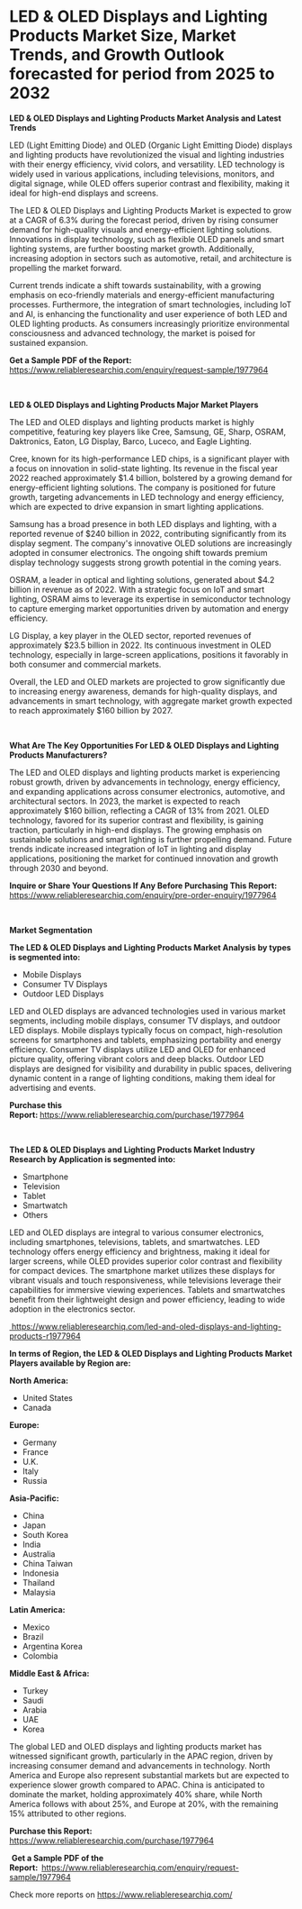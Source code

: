 <p><h1>LED & OLED Displays and Lighting Products Market Size, Market Trends, and Growth Outlook forecasted for period from 2025 to 2032</h1></p><p><strong>LED & OLED Displays and Lighting Products Market Analysis and Latest Trends</strong></p>
<p><p>LED (Light Emitting Diode) and OLED (Organic Light Emitting Diode) displays and lighting products have revolutionized the visual and lighting industries with their energy efficiency, vivid colors, and versatility. LED technology is widely used in various applications, including televisions, monitors, and digital signage, while OLED offers superior contrast and flexibility, making it ideal for high-end displays and screens.</p><p>The LED & OLED Displays and Lighting Products Market is expected to grow at a CAGR of 6.3% during the forecast period, driven by rising consumer demand for high-quality visuals and energy-efficient lighting solutions. Innovations in display technology, such as flexible OLED panels and smart lighting systems, are further boosting market growth. Additionally, increasing adoption in sectors such as automotive, retail, and architecture is propelling the market forward.</p><p>Current trends indicate a shift towards sustainability, with a growing emphasis on eco-friendly materials and energy-efficient manufacturing processes. Furthermore, the integration of smart technologies, including IoT and AI, is enhancing the functionality and user experience of both LED and OLED lighting products. As consumers increasingly prioritize environmental consciousness and advanced technology, the market is poised for sustained expansion.</p></p>
<p><strong>Get a Sample PDF of the Report:&nbsp;</strong> <a href="https://www.reliableresearchiq.com/enquiry/request-sample/1977964?utm_campaign=2306&utm_medium=2&utm_source=Github&utm_content=ia&utm_term=01032025&utm_id=led-oled-displays-and-lighting-products">https://www.reliableresearchiq.com/enquiry/request-sample/1977964</a></p>
<p>&nbsp;</p>
<p><strong>LED & OLED Displays and Lighting Products Major Market Players</strong></p>
<p><p>The LED and OLED displays and lighting products market is highly competitive, featuring key players like Cree, Samsung, GE, Sharp, OSRAM, Daktronics, Eaton, LG Display, Barco, Luceco, and Eagle Lighting. </p><p>Cree, known for its high-performance LED chips, is a significant player with a focus on innovation in solid-state lighting. Its revenue in the fiscal year 2022 reached approximately $1.4 billion, bolstered by a growing demand for energy-efficient lighting solutions. The company is positioned for future growth, targeting advancements in LED technology and energy efficiency, which are expected to drive expansion in smart lighting applications.</p><p>Samsung has a broad presence in both LED displays and lighting, with a reported revenue of $240 billion in 2022, contributing significantly from its display segment. The company's innovative OLED solutions are increasingly adopted in consumer electronics. The ongoing shift towards premium display technology suggests strong growth potential in the coming years.</p><p>OSRAM, a leader in optical and lighting solutions, generated about $4.2 billion in revenue as of 2022. With a strategic focus on IoT and smart lighting, OSRAM aims to leverage its expertise in semiconductor technology to capture emerging market opportunities driven by automation and energy efficiency.</p><p>LG Display, a key player in the OLED sector, reported revenues of approximately $23.5 billion in 2022. Its continuous investment in OLED technology, especially in large-screen applications, positions it favorably in both consumer and commercial markets.</p><p>Overall, the LED and OLED markets are projected to grow significantly due to increasing energy awareness, demands for high-quality displays, and advancements in smart technology, with aggregate market growth expected to reach approximately $160 billion by 2027.</p></p>
<p>&nbsp;</p>
<p><strong>What Are The Key Opportunities For LED & OLED Displays and Lighting Products Manufacturers?</strong></p>
<p><p>The LED and OLED displays and lighting products market is experiencing robust growth, driven by advancements in technology, energy efficiency, and expanding applications across consumer electronics, automotive, and architectural sectors. In 2023, the market is expected to reach approximately $160 billion, reflecting a CAGR of 13% from 2021. OLED technology, favored for its superior contrast and flexibility, is gaining traction, particularly in high-end displays. The growing emphasis on sustainable solutions and smart lighting is further propelling demand. Future trends indicate increased integration of IoT in lighting and display applications, positioning the market for continued innovation and growth through 2030 and beyond.</p></p>
<p><strong>Inquire or Share Your Questions If Any Before Purchasing This Report:</strong> <a href="https://www.reliableresearchiq.com/enquiry/pre-order-enquiry/1977964?utm_campaign=2306&utm_medium=2&utm_source=Github&utm_content=ia&utm_term=01032025&utm_id=led-oled-displays-and-lighting-products">https://www.reliableresearchiq.com/enquiry/pre-order-enquiry/1977964</a></p>
<p>&nbsp;</p>
<p><strong>Market Segmentation</strong></p>
<p><strong>The LED & OLED Displays and Lighting Products Market Analysis by types is segmented into:</strong></p>
<p><ul><li>Mobile Displays</li><li>Consumer TV Displays</li><li>Outdoor LED Displays</li></ul></p>
<p><p>LED and OLED displays are advanced technologies used in various market segments, including mobile displays, consumer TV displays, and outdoor LED displays. Mobile displays typically focus on compact, high-resolution screens for smartphones and tablets, emphasizing portability and energy efficiency. Consumer TV displays utilize LED and OLED for enhanced picture quality, offering vibrant colors and deep blacks. Outdoor LED displays are designed for visibility and durability in public spaces, delivering dynamic content in a range of lighting conditions, making them ideal for advertising and events.</p></p>
<p><strong>Purchase this Report:&nbsp;</strong><a href="https://www.reliableresearchiq.com/purchase/1977964?utm_campaign=2306&utm_medium=2&utm_source=Github&utm_content=ia&utm_term=01032025&utm_id=led-oled-displays-and-lighting-products">https://www.reliableresearchiq.com/purchase/1977964</a></p>
<p>&nbsp;</p>
<p><strong>The LED & OLED Displays and Lighting Products Market Industry Research by Application is segmented into:</strong></p>
<p><ul><li>Smartphone</li><li>Television</li><li>Tablet</li><li>Smartwatch</li><li>Others</li></ul></p>
<p><p>LED and OLED displays are integral to various consumer electronics, including smartphones, televisions, tablets, and smartwatches. LED technology offers energy efficiency and brightness, making it ideal for larger screens, while OLED provides superior color contrast and flexibility for compact devices. The smartphone market utilizes these displays for vibrant visuals and touch responsiveness, while televisions leverage their capabilities for immersive viewing experiences. Tablets and smartwatches benefit from their lightweight design and power efficiency, leading to wide adoption in the electronics sector.</p></p>
<p><a href="https://www.reliableresearchiq.com/led-and-oled-displays-and-lighting-products-r1977964?utm_campaign=2306&utm_medium=2&utm_source=Github&utm_content=ia&utm_term=01032025&utm_id=led-oled-displays-and-lighting-products">&nbsp;https://www.reliableresearchiq.com/led-and-oled-displays-and-lighting-products-r1977964</a></p>
<p><strong>In terms of Region, the LED & OLED Displays and Lighting Products Market Players available by Region are:</strong></p>
<p>
    <p> <strong> North America: </strong>
        <ul>
            <li>United States</li>
            <li>Canada</li>
        </ul>
        </p> 
    <p> <strong> Europe: </strong>
        <ul>
            <li>Germany</li>
            <li>France</li>
            <li>U.K.</li>
            <li>Italy</li>
            <li>Russia</li>
        </ul>
        </p> 
    <p> <strong> Asia-Pacific: </strong>
        <ul>
            <li>China</li>
            <li>Japan</li>
            <li>South Korea</li>
            <li>India</li>
            <li>Australia</li>
            <li>China Taiwan</li>
            <li>Indonesia</li>
            <li>Thailand</li>
            <li>Malaysia</li>
        </ul>
        </p> 
    <p> <strong> Latin America: </strong>
        <ul>
            <li>Mexico</li>
            <li>Brazil</li>
            <li>Argentina Korea</li>
            <li>Colombia</li>
        </ul>
        </p> 
    <p> <strong> Middle East & Africa: </strong>
        <ul>
            <li>Turkey</li>
            <li>Saudi</li>
            <li>Arabia</li>
            <li>UAE</li>
            <li>Korea</li>
        </ul>
    </p>
    </p>
<p><p>The global LED and OLED displays and lighting products market has witnessed significant growth, particularly in the APAC region, driven by increasing consumer demand and advancements in technology. North America and Europe also represent substantial markets but are expected to experience slower growth compared to APAC. China is anticipated to dominate the market, holding approximately 40% share, while North America follows with about 25%, and Europe at 20%, with the remaining 15% attributed to other regions.</p></p>
<p><strong>Purchase this Report: </strong><a href="https://www.reliableresearchiq.com/purchase/1977964?utm_campaign=2306&utm_medium=2&utm_source=Github&utm_content=ia&utm_term=01032025&utm_id=led-oled-displays-and-lighting-products">https://www.reliableresearchiq.com/purchase/1977964</a></p>
<p>&nbsp;<strong>Get a Sample PDF of the Report:&nbsp;&nbsp;</strong><a href="https://www.reliableresearchiq.com/enquiry/request-sample/1977964?utm_campaign=2306&utm_medium=2&utm_source=Github&utm_content=ia&utm_term=01032025&utm_id=led-oled-displays-and-lighting-products">https://www.reliableresearchiq.com/enquiry/request-sample/1977964</a></p>
<p><strong></strong></p>
<p>Check more reports on <a href="https://www.reliableresearchiq.com/?utm_campaign=2306&utm_medium=2&utm_source=Github&utm_content=ia&utm_term=01032025&utm_id=led-oled-displays-and-lighting-products">https://www.reliableresearchiq.com/</a></p>